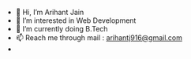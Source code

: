 - 👋 Hi, I’m Arihant Jain
- 👀 I’m interested in Web Development
- 🌱 I’m currently doing B.Tech
- 📫 Reach me through mail : arihantj916@gmail.com
- <!-- - 💞️ I’m looking to collaborate ... -->

<!---
arihantjain916/arihantjain916 is a ✨ special ✨ repository because its `README.md` (this file) appears on your GitHub profile.
You can click the Preview link to take a look at your changes.
--->
